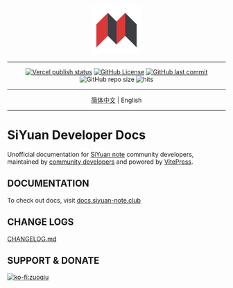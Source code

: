 <div align="center">
<img src="./docs/public/static/siyuan-logo-512.png" style="width: 8em; height: 8em;">

---

[![Vercel publish status](https://vercelbadge.vercel.app/api/siyuan-community/siyuan-developer-docs?style=flat-square)](https://docs.siyuan-note.club)
[![GitHub License](https://img.shields.io/github/license/siyuan-community/siyuan-developer-docs?style=flat-square)](https://github.com/siyuan-community/siyuan-developer-docs/blob/main/LICENSE)
[![GitHub last commit](https://img.shields.io/github/last-commit/siyuan-community/siyuan-developer-docs?style=flat-square)](https://github.com/siyuan-community/siyuan-developer-docs/commits/main)
![GitHub repo size](https://img.shields.io/github/repo-size/siyuan-community/siyuan-developer-docs?style=flat-square)
![hits](https://hits.b3log.org/siyuan-community/siyuan-developer-docs.svg)

---

[简体中文](./README-zh-Hans.md) \| English

---

</div>

# SiYuan Developer Docs

Unofficial documentation for [SiYuan note](https://github.com/siyuan-note/siyuan) community developers, maintained by [community developers](https://github.com/siyuan-community/siyuan-developer-docs/graphs/contributors) and powered by [VitePress](https://vitepress.vuejs.org/).

## DOCUMENTATION

To check out docs, visit [docs.siyuan-note.club](https://docs.siyuan-note.club/en/)

## CHANGE LOGS

[CHANGELOG.md](./CHANGELOG.md)

## SUPPORT & DONATE

[![ko-fi:zuoqiu](https://ko-fi.com/img/githubbutton_sm.svg)](https://ko-fi.com/C1C1LEIJ5)
